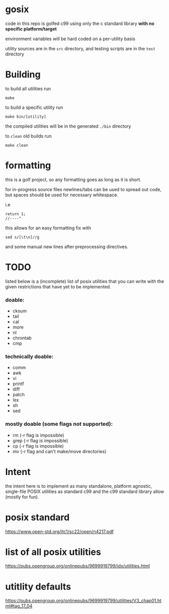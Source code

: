 # gosix
code in this repo is golfed c99 using only the c standard library **with no specific platform/target**

environment variables will be hard coded on a per-utility basis

utility sources are in the `src` directory, and testing scripts are in the `test` directory

# Building
to build all utilities run
```
make
```

to build a specific utility run
```
make bin/[utility]
```

the compiled utilities will be in the generated `./bin` directory

to `clean` old builds run
```
make clean
```

# formatting
this is a golf project, so any formatting goes as long as it is short.

for in-progress source files newlines/tabs can be used to spread out code, but spaces should be used for necessary whitespace.

i.e
```
return 1;
//----^
```

this allows for an easy formatting fix with
```
sed s/[\t\n]//g
```
and some manual new lines after preprocessing directives.

# TODO
listed below is a (incomplete) list of posix utilities that you can write with the given restrictions that have yet to be implemented.

### doable:
- cksum
- tail
- cal
- more
- nl
- chrontab
- cmp

### technically doable:
- comm
- awk
- vi
- printf
- diff
- patch
- lex
- sh
- sed

### mostly doable (some flags not supported):
- rm (-r flag is impossible)
- grep (-r flag is impossible)
- cp (-r flag is impossible)
- mv (-r flag and can't make/move directories)

# Intent
the intent here is to implement as many standalone, platform agnostic, single-file POSIX utilities as standard c99 and the c99 standard library allow (mostly for fun).

# posix standard
https://www.open-std.org/jtc1/sc22/open/n4217.pdf
# list of all posix utilities
https://pubs.opengroup.org/onlinepubs/9699919799/idx/utilities.html
# utitlity defaults
https://pubs.opengroup.org/onlinepubs/9699919799/utilities/V3_chap01.html#tag_17_04

